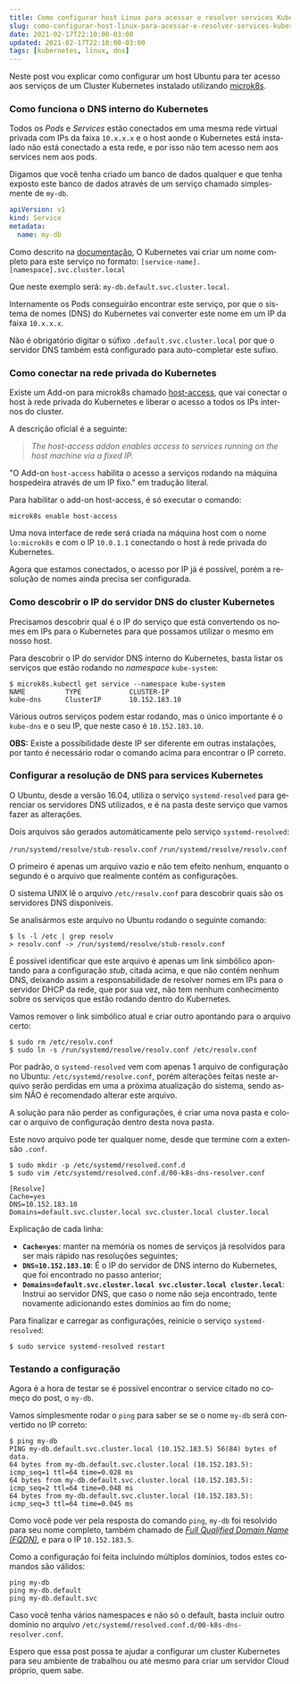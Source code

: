 ```yaml
---
title: Como configurar host Linux para acessar e resolver services Kubernetes por nome dns
slug: como-configurar-host-linux-para-acessar-e-resolver-services-kubernetes-por-nome
date: 2021-02-17T22:10:00-03:00
updated: 2021-02-17T22:10:00-03:00
tags: [kubernetes, linux, dns]
---
```


<main lang="pt-BR">

Neste post vou explicar como configurar um host Ubuntu para ter acesso aos serviços de um Cluster Kubernetes instalado utilizando [microk8s](https://microk8s.io/).

### Como funciona o DNS interno do Kubernetes

Todos os <em lang="eng">Pods</em> e <em lang="eng">Services</em> estão conectados em uma mesma rede virtual privada com IPs da faixa `10.x.x.x` e o host aonde o Kubernetes está instalado não está conectado a esta rede, e por isso não tem acesso nem aos services nem aos pods.

<!-- more -->

Digamos que você tenha criado um banco de dados qualquer e que tenha exposto este banco de dados através de um serviço chamado simplesmente de `my-db`.

```yaml service.yaml
apiVersion: v1
kind: Service
metadata:
  name: my-db
```

Como descrito na [documentação](https://kubernetes.io/docs/concepts/services-networking/dns-pod-service/), O Kubernetes vai criar um nome completo para este serviço no formato:
`[service-name].[namespace].svc.cluster.local`

Que neste exemplo será: `my-db.default.svc.cluster.local`.

Internamente os Pods conseguirão encontrar este serviço, por que o sistema de nomes (DNS) do Kubernetes vai converter este nome em um IP da faixa `10.x.x.x`.

Não é obrigatório digitar o súfixo `.default.svc.cluster.local` por que o servidor DNS também está configurado para auto-completar este sufixo.

### Como conectar na rede privada do Kubernetes

Existe um Add-on para microk8s chamado [host-access](https://microk8s.io/docs/addon-host-access), que vai conectar o host à rede privada do Kubernetes e liberar o acesso a todos os IPs internos do cluster.

A descrição oficial é a seguinte:

> <cite lang="eng">The host-access addon enables access to services running on the host machine via a fixed IP.</cite>

<span class="grey-text text-darken-1">"O Add-on `host-access` habilita o acesso a serviços rodando na máquina hospedeira através de um IP fixo."</span> em tradução literal.

Para habilitar o add-on host-access, é só executar o comando:

```shell
microk8s enable host-access
```

Uma nova interface de rede será criada na máquina host com o nome `lo:microk8s` e com o IP `10.0.1.1` conectando o host à rede privada do Kubernetes.

Agora que estamos conectados, o acesso por IP já é possível, porém a resolução de nomes ainda precisa ser configurada.

### Como descobrir o IP do servidor DNS do cluster Kubernetes

Precisamos descobrir qual é o IP do serviço que está convertendo os nomes em IPs para o Kubernetes para que possamos utilizar o mesmo em nosso host.

Para descobrir o IP do servidor DNS interno do Kubernetes, basta listar os serviços que estão rodando no <em lang="en">namespace</em> `kube-system`:

```shell
$ microk8s.kubectl get service --namespace kube-system
NAME          TYPE            CLUSTER-IP
kube-dns      ClusterIP       10.152.183.10
```

Várious outros serviços podem estar rodando, mas o único importante é o `kube-dns` e o seu IP, que neste caso é `10.152.183.10`.

**OBS:** Existe a possíbilidade deste IP ser diferente em outras instalações, por tanto é necessário rodar o comando acima para encontrar o IP correto.

### Configurar a resolução de DNS para services Kubernetes

O Ubuntu, desde a versão 16.04, utiliza o serviço `systemd-resolved` para gerenciar os servidores DNS utilizados, e é na pasta deste serviço que vamos fazer as alterações.

Dois arquivos são gerados automáticamente pelo serviço `systemd-resolved`:

`/run/systemd/resolve/stub-resolv.conf`
`/run/systemd/resolve/resolv.conf`

O primeiro é apenas um arquivo vazio e não tem efeito nenhum, enquanto o segundo é o arquivo que realmente contém as configurações.

O sistema UNIX lê o arquivo `/etc/resolv.conf` para descobrir quais são os servidores DNS disponíveis.

Se analisármos este arquivo no Ubuntu rodando o seguinte comando:

```shell
$ ls -l /etc | grep resolv
> resolv.conf -> /run/systemd/resolve/stub-resolv.conf
```

É possível identificar que este arquivo é apenas um link simbólico apontando para a configuração <em lang="eng">stub</em>, citada acima, e que não contém nenhum DNS, deixando assim a responsabilidade de resolver nomes em IPs para o servidor DHCP da rede, que por sua vez, não tem nenhum conhecimento sobre os serviços que estão rodando dentro do Kubernetes.

Vamos remover o link simbólico atual e criar outro apontando para o arquivo certo:

```shell
$ sudo rm /etc/resolv.conf
$ sudo ln -s /run/systemd/resolve/resolv.conf /etc/resolv.conf
```

Por padrão, o `systemd-resolved` vem com apenas 1 arquivo de configuração no Ubuntu:
`/etc/systemd/resolve.conf`, porém alterações feitas neste arquivo serão perdidas em uma a próxima atualização do sistema, sendo assim NÃO é recomendado alterar este arquivo.

A solução para não perder as configurações, é criar uma nova pasta e colocar o arquivo de configuração dentro desta nova pasta.

Este novo arquivo pode ter qualquer nome, desde que termine com a extensão `.conf`.

```shell
$ sudo mkdir -p /etc/systemd/resolved.conf.d
$ sudo vim /etc/systemd/resolved.conf.d/00-k8s-dns-resolver.conf
```

```properties /etc/systemd/resolved.conf.d/00-k8s-dns-resolver.conf
[Resolve]
Cache=yes
DNS=10.152.183.10
Domains=default.svc.cluster.local svc.cluster.local cluster.local
```

Explicação de cada linha:

- **`Cache=yes`**: manter na memória os nomes de serviços já resolvidos para ser mais rápido nas resoluções seguintes;
- **`DNS=10.152.183.10`**: É o IP do servidor de DNS interno do Kubernetes, que foi encontrado no passo anterior;
- **`Domains=default.svc.cluster.local svc.cluster.local cluster.local`**: Instrui ao servidor DNS, que caso o nome não seja encontrado, tente novamente adicionando estes domínios ao fim do nome;

Para finalizar e carregar as configurações, reinicie o serviço `systemd-resolved`:

```shell
$ sudo service systemd-resolved restart
```

### Testando a configuração

Agora é a hora de testar se é possível encontrar o service citado no começo do post, o `my-db`.

Vamos simplesmente rodar o `ping` para saber se se o nome `my-db` será convertido no IP correto:

```shell
$ ping my-db
PING my-db.default.svc.cluster.local (10.152.183.5) 56(84) bytes of data.
64 bytes from my-db.default.svc.cluster.local (10.152.183.5): icmp_seq=1 ttl=64 time=0.028 ms
64 bytes from my-db.default.svc.cluster.local (10.152.183.5): icmp_seq=2 ttl=64 time=0.048 ms
64 bytes from my-db.default.svc.cluster.local (10.152.183.5): icmp_seq=3 ttl=64 time=0.045 ms
```

Como você pode ver pela resposta do comando `ping`, `my-db` foi resolvido para seu nome completo, também chamado de <em lang="en">[Full Qualified Domain Name (FQDN)](https://en.wikipedia.org/wiki/Fully_qualified_domain_name)</em>, e para o IP `10.152.183.5`.

Como a configuração foi feita incluindo múltiplos domínios, todos estes comandos são válidos:

```shell
ping my-db
ping my-db.default
ping my-db.default.svc
```

Caso você tenha vários namespaces e não só o default, basta incluir outro domínio no arquivo `/etc/systemd/resolved.conf.d/00-k8s-dns-resolver.conf`.

Espero que essa post possa te ajudar a configurar um cluster Kubernetes para seu ambiente de trabalhou ou até mesmo para criar um servidor Cloud próprio, quem sabe.

</main>
